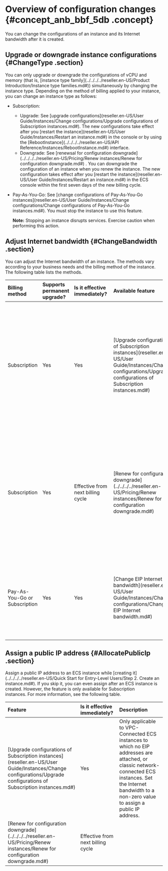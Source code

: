 # Overview of configuration changes {#concept_anb_bbf_5db .concept}

You can change the configurations of an instance and its Internet bandwidth after it is created.

## Upgrade or downgrade instance configurations {#ChangeType .section}

You can only upgrade or downgrade the configurations of vCPU and memory \(that is, [instance type family](../../../../reseller.en-US/Product Introduction/Instance type families.md#)\) simultaneously by changing the instance type. Depending on the method of billing applied to your instance, you can change an instance type as follows:

-   Subscription:
    -   Upgrade: See [upgrade configurations](reseller.en-US/User Guide/Instances/Change configurations/Upgrade configurations of Subscription instances.md#). The new configurations take effect after you [restart the instance](reseller.en-US/User Guide/Instances/Restart an instance.md#) in the console or by using the [RebootInstance](../../../../reseller.en-US/API Reference/Instances/RebootInstance.md#) interface.
    -   Downgrade: See [renewsal for configuration downgrade](../../../../reseller.en-US/Pricing/Renew instances/Renew for configuration downgrade.md#) . You can downgrade the configuration of an instance when you renew the instance. The new configuration takes effect after you [restart the instance](reseller.en-US/User Guide/Instances/Restart an instance.md#) in the ECS console within the first seven days of the new billing cycle.
-   Pay-As-You-Go: See [change configurations of Pay-As-You-Go instances](reseller.en-US/User Guide/Instances/Change configurations/Change configurations of Pay-As-You-Go instances.md#). You must stop the instance to use this feature.

    **Note:** Stopping an instance disrupts services. Exercise caution when performing this action.


## Adjust Internet bandwidth {#ChangeBandwidth .section}

You can adjust the Internet bandwidth of an instance. The methods vary according to your business needs and the billing method of the instance. The following table lists the methods.

|Billing method |Supports permanent upgrade?|Is it effective immediately? |Available feature |Description|
|:--------------|:--------------------------|:----------------------------|:-----------------|:----------|
|Subscription|Yes|Yes|[Upgrade configurations of Subscription instances](reseller.en-US/User Guide/Instances/Change configurations/Upgrade configurations of Subscription instances.md#)|Only applicable to VPC-Connected ECS instances to which no EIP addresses are attached, or classic network-connected ECS instances. The Internet and intranet IP addresses remain unchanged after you upgrade your configurations.|
|Subscription|Yes|Effective from next billing cycle|[Renew for configuration downgrade](../../../../reseller.en-US/Pricing/Renew instances/Renew for configuration downgrade.md#)|Adjust bandwidth in the new billing cycle. When the Internet bandwidth is set to 0 Mbit/s, the Internet IP address of a VPC-Connected instance is released in the new billing cycle, but that of a classic network-connected ECS instance is retained.|
|Pay-As-You-Go or Subscription|Yes|Yes|[Change EIP Internet bandwidth](reseller.en-US/User Guide/Instances/Change configurations/Change EIP Internet bandwidth.md#)|Only applicable to VPC-Connected instances to which [EIP addresses](https://partners-intl.aliyun.com/help/doc-detail/27714.htm) are bound. You can adjust the Internet bandwidth on an EIP address at any time.|

## Assign a public IP address {#AllocatePublicIp .section}

Assign a public IP address to an ECS instance while [creating it](../../../../reseller.en-US/Quick Start for Entry-Level Users/Step 2. Create an instance.md#). If you skip it, you can even assign after an ECS instance is created. However, the feature is only available for Subscription instances. For more information, see the following table.

|Feature|Is it effective immediately?|Description|
|:------|:---------------------------|:----------|
|[Upgrade configurations of Subscription instances](reseller.en-US/User Guide/Instances/Change configurations/Upgrade configurations of Subscription instances.md#)|Yes|Only applicable to VPC-Connected ECS instances to which no EIP addresses are attached, or classic network-connected ECS instances. Set the Internet bandwidth to a non-zero value to assign a public IP address.|
|[Renew for configuration downgrade](../../../../reseller.en-US/Pricing/Renew instances/Renew for configuration downgrade.md#)|Effective from next billing cycle|

